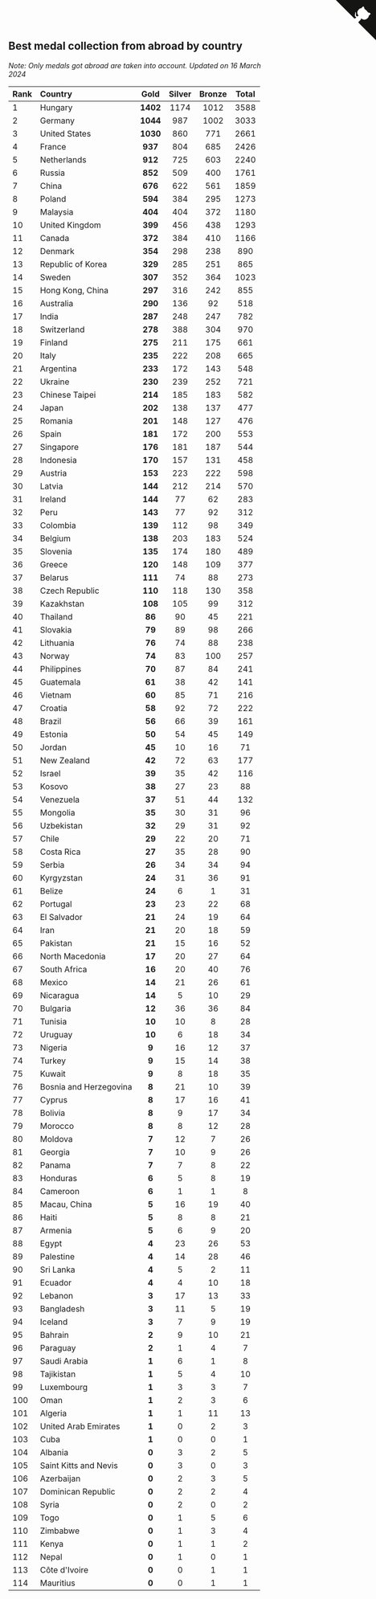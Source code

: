 ## Best medal collection from abroad by country

*Note: Only medals got abroad are taken into account.*
*Updated on 16 March 2024*

| Rank | Country | Gold | Silver | Bronze | Total |
| :--- | :--- | :--: | :--: | :--: | :--: |
| 1 | Hungary | **1402** | 1174 | 1012 | 3588 |
| 2 | Germany | **1044** | 987 | 1002 | 3033 |
| 3 | United States | **1030** | 860 | 771 | 2661 |
| 4 | France | **937** | 804 | 685 | 2426 |
| 5 | Netherlands | **912** | 725 | 603 | 2240 |
| 6 | Russia | **852** | 509 | 400 | 1761 |
| 7 | China | **676** | 622 | 561 | 1859 |
| 8 | Poland | **594** | 384 | 295 | 1273 |
| 9 | Malaysia | **404** | 404 | 372 | 1180 |
| 10 | United Kingdom | **399** | 456 | 438 | 1293 |
| 11 | Canada | **372** | 384 | 410 | 1166 |
| 12 | Denmark | **354** | 298 | 238 | 890 |
| 13 | Republic of Korea | **329** | 285 | 251 | 865 |
| 14 | Sweden | **307** | 352 | 364 | 1023 |
| 15 | Hong Kong, China | **297** | 316 | 242 | 855 |
| 16 | Australia | **290** | 136 | 92 | 518 |
| 17 | India | **287** | 248 | 247 | 782 |
| 18 | Switzerland | **278** | 388 | 304 | 970 |
| 19 | Finland | **275** | 211 | 175 | 661 |
| 20 | Italy | **235** | 222 | 208 | 665 |
| 21 | Argentina | **233** | 172 | 143 | 548 |
| 22 | Ukraine | **230** | 239 | 252 | 721 |
| 23 | Chinese Taipei | **214** | 185 | 183 | 582 |
| 24 | Japan | **202** | 138 | 137 | 477 |
| 25 | Romania | **201** | 148 | 127 | 476 |
| 26 | Spain | **181** | 172 | 200 | 553 |
| 27 | Singapore | **176** | 181 | 187 | 544 |
| 28 | Indonesia | **170** | 157 | 131 | 458 |
| 29 | Austria | **153** | 223 | 222 | 598 |
| 30 | Latvia | **144** | 212 | 214 | 570 |
| 31 | Ireland | **144** | 77 | 62 | 283 |
| 32 | Peru | **143** | 77 | 92 | 312 |
| 33 | Colombia | **139** | 112 | 98 | 349 |
| 34 | Belgium | **138** | 203 | 183 | 524 |
| 35 | Slovenia | **135** | 174 | 180 | 489 |
| 36 | Greece | **120** | 148 | 109 | 377 |
| 37 | Belarus | **111** | 74 | 88 | 273 |
| 38 | Czech Republic | **110** | 118 | 130 | 358 |
| 39 | Kazakhstan | **108** | 105 | 99 | 312 |
| 40 | Thailand | **86** | 90 | 45 | 221 |
| 41 | Slovakia | **79** | 89 | 98 | 266 |
| 42 | Lithuania | **76** | 74 | 88 | 238 |
| 43 | Norway | **74** | 83 | 100 | 257 |
| 44 | Philippines | **70** | 87 | 84 | 241 |
| 45 | Guatemala | **61** | 38 | 42 | 141 |
| 46 | Vietnam | **60** | 85 | 71 | 216 |
| 47 | Croatia | **58** | 92 | 72 | 222 |
| 48 | Brazil | **56** | 66 | 39 | 161 |
| 49 | Estonia | **50** | 54 | 45 | 149 |
| 50 | Jordan | **45** | 10 | 16 | 71 |
| 51 | New Zealand | **42** | 72 | 63 | 177 |
| 52 | Israel | **39** | 35 | 42 | 116 |
| 53 | Kosovo | **38** | 27 | 23 | 88 |
| 54 | Venezuela | **37** | 51 | 44 | 132 |
| 55 | Mongolia | **35** | 30 | 31 | 96 |
| 56 | Uzbekistan | **32** | 29 | 31 | 92 |
| 57 | Chile | **29** | 22 | 20 | 71 |
| 58 | Costa Rica | **27** | 35 | 28 | 90 |
| 59 | Serbia | **26** | 34 | 34 | 94 |
| 60 | Kyrgyzstan | **24** | 31 | 36 | 91 |
| 61 | Belize | **24** | 6 | 1 | 31 |
| 62 | Portugal | **23** | 23 | 22 | 68 |
| 63 | El Salvador | **21** | 24 | 19 | 64 |
| 64 | Iran | **21** | 20 | 18 | 59 |
| 65 | Pakistan | **21** | 15 | 16 | 52 |
| 66 | North Macedonia | **17** | 20 | 27 | 64 |
| 67 | South Africa | **16** | 20 | 40 | 76 |
| 68 | Mexico | **14** | 21 | 26 | 61 |
| 69 | Nicaragua | **14** | 5 | 10 | 29 |
| 70 | Bulgaria | **12** | 36 | 36 | 84 |
| 71 | Tunisia | **10** | 10 | 8 | 28 |
| 72 | Uruguay | **10** | 6 | 18 | 34 |
| 73 | Nigeria | **9** | 16 | 12 | 37 |
| 74 | Turkey | **9** | 15 | 14 | 38 |
| 75 | Kuwait | **9** | 8 | 18 | 35 |
| 76 | Bosnia and Herzegovina | **8** | 21 | 10 | 39 |
| 77 | Cyprus | **8** | 17 | 16 | 41 |
| 78 | Bolivia | **8** | 9 | 17 | 34 |
| 79 | Morocco | **8** | 8 | 12 | 28 |
| 80 | Moldova | **7** | 12 | 7 | 26 |
| 81 | Georgia | **7** | 10 | 9 | 26 |
| 82 | Panama | **7** | 7 | 8 | 22 |
| 83 | Honduras | **6** | 5 | 8 | 19 |
| 84 | Cameroon | **6** | 1 | 1 | 8 |
| 85 | Macau, China | **5** | 16 | 19 | 40 |
| 86 | Haiti | **5** | 8 | 8 | 21 |
| 87 | Armenia | **5** | 6 | 9 | 20 |
| 88 | Egypt | **4** | 23 | 26 | 53 |
| 89 | Palestine | **4** | 14 | 28 | 46 |
| 90 | Sri Lanka | **4** | 5 | 2 | 11 |
| 91 | Ecuador | **4** | 4 | 10 | 18 |
| 92 | Lebanon | **3** | 17 | 13 | 33 |
| 93 | Bangladesh | **3** | 11 | 5 | 19 |
| 94 | Iceland | **3** | 7 | 9 | 19 |
| 95 | Bahrain | **2** | 9 | 10 | 21 |
| 96 | Paraguay | **2** | 1 | 4 | 7 |
| 97 | Saudi Arabia | **1** | 6 | 1 | 8 |
| 98 | Tajikistan | **1** | 5 | 4 | 10 |
| 99 | Luxembourg | **1** | 3 | 3 | 7 |
| 100 | Oman | **1** | 2 | 3 | 6 |
| 101 | Algeria | **1** | 1 | 11 | 13 |
| 102 | United Arab Emirates | **1** | 0 | 2 | 3 |
| 103 | Cuba | **1** | 0 | 0 | 1 |
| 104 | Albania | **0** | 3 | 2 | 5 |
| 105 | Saint Kitts and Nevis | **0** | 3 | 0 | 3 |
| 106 | Azerbaijan | **0** | 2 | 3 | 5 |
| 107 | Dominican Republic | **0** | 2 | 2 | 4 |
| 108 | Syria | **0** | 2 | 0 | 2 |
| 109 | Togo | **0** | 1 | 5 | 6 |
| 110 | Zimbabwe | **0** | 1 | 3 | 4 |
| 111 | Kenya | **0** | 1 | 1 | 2 |
| 112 | Nepal | **0** | 1 | 0 | 1 |
| 113 | Côte d'Ivoire | **0** | 0 | 1 | 1 |
| 114 | Mauritius | **0** | 0 | 1 | 1 |


<a href="https://github.com/JustinTimeCuber/wca_statistics" class="github-corner" aria-label="View source on Github"><svg width="80" height="80" viewBox="0 0 250 250" style="fill:#151513; color:#fff; position: absolute; top: 0; border: 0; right: 0;" aria-hidden="true"><path d="M0,0 L115,115 L130,115 L142,142 L250,250 L250,0 Z"></path><path d="M128.3,109.0 C113.8,99.7 119.0,89.6 119.0,89.6 C122.0,82.7 120.5,78.6 120.5,78.6 C119.2,72.0 123.4,76.3 123.4,76.3 C127.3,80.9 125.5,87.3 125.5,87.3 C122.9,97.6 130.6,101.9 134.4,103.2" fill="currentColor" style="transform-origin: 130px 106px;" class="octo-arm"></path><path d="M115.0,115.0 C114.9,115.1 118.7,116.5 119.8,115.4 L133.7,101.6 C136.9,99.2 139.9,98.4 142.2,98.6 C133.8,88.0 127.5,74.4 143.8,58.0 C148.5,53.4 154.0,51.2 159.7,51.0 C160.3,49.4 163.2,43.6 171.4,40.1 C171.4,40.1 176.1,42.5 178.8,56.2 C183.1,58.6 187.2,61.8 190.9,65.4 C194.5,69.0 197.7,73.2 200.1,77.6 C213.8,80.2 216.3,84.9 216.3,84.9 C212.7,93.1 206.9,96.0 205.4,96.6 C205.1,102.4 203.0,107.8 198.3,112.5 C181.9,128.9 168.3,122.5 157.7,114.1 C157.9,116.9 156.7,120.9 152.7,124.9 L141.0,136.5 C139.8,137.7 141.6,141.9 141.8,141.8 Z" fill="currentColor" class="octo-body"></path></svg></a><style>.github-corner:hover .octo-arm{animation:octocat-wave 560ms ease-in-out}@keyframes octocat-wave{0%,100%{transform:rotate(0)}20%,60%{transform:rotate(-25deg)}40%,80%{transform:rotate(10deg)}}@media (max-width:500px){.github-corner:hover .octo-arm{animation:none}.github-corner .octo-arm{animation:octocat-wave 560ms ease-in-out}}</style>
